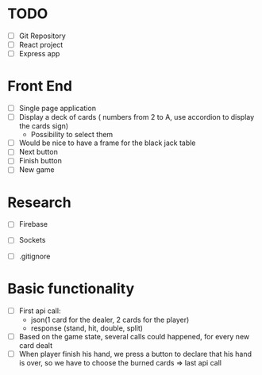 # TODO

  * [ ] Git Repository
  * [ ] React project
  * [ ] Express app

# Front End
  * [ ] Single page application
  * [ ] Display a deck of cards ( numbers from 2 to A, use accordion to display the cards sign)
    * Possibility to select them
  * [ ] Would be nice to have a frame for the black jack table
  * [ ] Next button
  * [ ] Finish button
  * [ ] New game

# Research
  * [ ] Firebase
  * [ ] Sockets
  * [ ] .gitignore



# Basic functionality
  * [ ] First api call:
    * json(1 card for the dealer, 2 cards for the player)
    * response (stand, hit, double, split)
  * [ ] Based on the game state, several calls could happened, for every new card dealt 
  * [ ] When player finish his hand, we press a button to declare that his hand is over, so we have to choose the burned cards => last api call